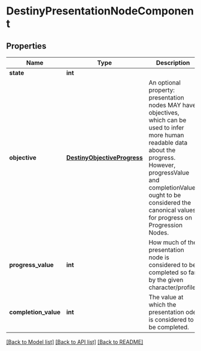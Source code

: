 # DestinyPresentationNodeComponent

## Properties
Name | Type | Description | Notes
------------ | ------------- | ------------- | -------------
**state** | **int** |  | [optional] 
**objective** | [**DestinyObjectiveProgress**](DestinyObjectiveProgress.md) | An optional property: presentation nodes MAY have objectives, which can be used to infer more human readable data about the progress. However, progressValue and completionValue ought to be considered the canonical values for progress on Progression Nodes. | [optional] 
**progress_value** | **int** | How much of the presentation node is considered to be completed so far by the given character/profile. | [optional] 
**completion_value** | **int** | The value at which the presentation ode is considered to be completed. | [optional] 

[[Back to Model list]](../README.md#documentation-for-models) [[Back to API list]](../README.md#documentation-for-api-endpoints) [[Back to README]](../README.md)


